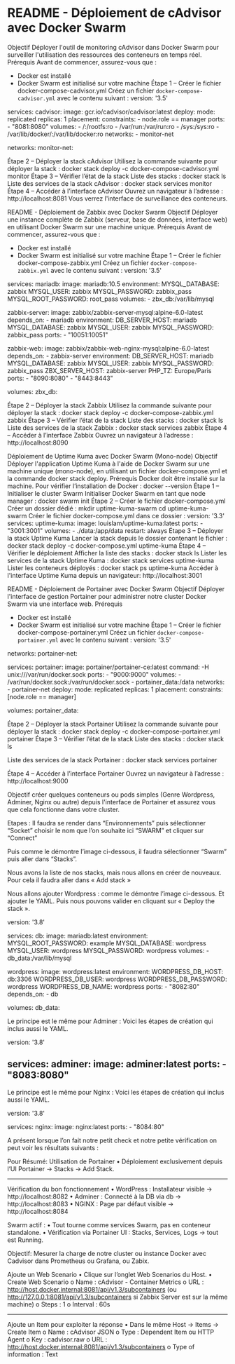 # README - Déploiement de cAdvisor avec Docker Swarm
Objectif
Déployer l'outil de monitoring cAdvisor dans Docker Swarm pour surveiller l'utilisation des ressources des conteneurs en temps réel.
 Prérequis
Avant de commencer, assurez-vous que :
- Docker est installé
- Docker Swarm est initialisé sur votre machine
Étape 1 – Créer le fichier docker-compose-cadvisor.yml
Créez un fichier `docker-compose-cadvisor.yml` avec le contenu suivant :
version: '3.5'

services:
  cadvisor:
    image: gcr.io/cadvisor/cadvisor:latest
    deploy:
      mode: replicated
      replicas: 1
      placement:
        constraints:
          - node.role == manager
    ports:
      - "8081:8080"
    volumes:
      - /:/rootfs:ro
      - /var/run:/var/run:ro
      - /sys:/sys:ro
      - /var/lib/docker/:/var/lib/docker:ro
    networks:
      - monitor-net

networks:
  monitor-net:

Étape 2 – Déployer la stack cAdvisor
Utilisez la commande suivante pour déployer la stack :
docker stack deploy -c docker-compose-cadvisor.yml monitor
 Étape 3 – Vérifier l’état de la stack
Liste des stacks :
docker stack ls
Liste des services de la stack cAdvisor :
docker stack services monitor
Étape 4 – Accéder à l’interface cAdvisor
Ouvrez un navigateur à l’adresse :
http://localhost:8081
Vous verrez l'interface de surveillance des conteneurs.
 
 










README - Déploiement de Zabbix avec Docker Swarm
 Objectif
Déployer une instance complète de Zabbix (serveur, base de données, interface web) en utilisant Docker Swarm sur une machine unique.
 Prérequis
Avant de commencer, assurez-vous que :
- Docker est installé
- Docker Swarm est initialisé sur votre machine
Étape 1 – Créer le fichier docker-compose-zabbix.yml
Créez un fichier `docker-compose-zabbix.yml` avec le contenu suivant :
version: '3.5'

services:
  mariadb:
    image: mariadb:10.5
    environment:
      MYSQL_DATABASE: zabbix
      MYSQL_USER: zabbix
      MYSQL_PASSWORD: zabbix_pass
      MYSQL_ROOT_PASSWORD: root_pass
    volumes:
      - zbx_db:/var/lib/mysql

  zabbix-server:
    image: zabbix/zabbix-server-mysql:alpine-6.0-latest
    depends_on:
      - mariadb
    environment:
      DB_SERVER_HOST: mariadb
      MYSQL_DATABASE: zabbix
      MYSQL_USER: zabbix
      MYSQL_PASSWORD: zabbix_pass
    ports:
      - "10051:10051"

  zabbix-web:
    image: zabbix/zabbix-web-nginx-mysql:alpine-6.0-latest
    depends_on:
      - zabbix-server
    environment:
      DB_SERVER_HOST: mariadb
      MYSQL_DATABASE: zabbix
      MYSQL_USER: zabbix
      MYSQL_PASSWORD: zabbix_pass
      ZBX_SERVER_HOST: zabbix-server
      PHP_TZ: Europe/Paris
    ports:
      - "8090:8080"
      - "8443:8443"

volumes:
  zbx_db:

 Étape 2 – Déployer la stack Zabbix
Utilisez la commande suivante pour déployer la stack :
docker stack deploy -c docker-compose-zabbix.yml zabbix
 Étape 3 – Vérifier l’état de la stack
Liste des stacks :
docker stack ls
Liste des services de la stack Zabbix :
docker stack services zabbix
Étape 4 – Accéder à l’interface Zabbix
Ouvrez un navigateur à l’adresse :
http://localhost:8090
 


Déploiement de Uptime Kuma avec Docker Swarm (Mono-node)
Objectif
Déployer l'application Uptime Kuma à l'aide de Docker Swarm sur une machine unique (mono-node), en utilisant un fichier docker-compose.yml et la commande docker stack deploy.
 Prérequis
Docker doit être installé sur la machine.
Pour vérifier l’installation de Docker :
docker --version
Étape 1 – Initialiser le cluster Swarm
Initialiser Docker Swarm en tant que node manager :
docker swarm init
Étape 2 – Créer le fichier docker-compose.yml
Créer un dossier dédié :
mkdir uptime-kuma-swarm
cd uptime-kuma-swarm
Créer le fichier docker-compose.yml dans ce dossier :
version: '3.3'
services:
  uptime-kuma:
    image: louislam/uptime-kuma:latest
    ports:
      - "3001:3001"
    volumes:
      - ./data:/app/data
    restart: always
Étape 3 – Déployer la stack Uptime Kuma
Lancer la stack depuis le dossier contenant le fichier :
docker stack deploy -c docker-compose.yml uptime-kuma
Étape 4 – Vérifier le déploiement
Afficher la liste des stacks :
docker stack ls
Lister les services de la stack Uptime Kuma :
docker stack services uptime-kuma
Lister les conteneurs déployés :
docker stack ps uptime-kuma
Accéder à l'interface Uptime Kuma depuis un navigateur:
http://localhost:3001



README - Déploiement de Portainer avec Docker Swarm
Objectif
Déployer l'interface de gestion Portainer pour administrer notre cluster Docker Swarm via une interface web.
Prérequis
- Docker est installé
- Docker Swarm est initialisé sur votre machine
Étape 1 – Créer le fichier docker-compose-portainer.yml
Créez un fichier `docker-compose-portainer.yml` avec le contenu suivant :
version: '3.5'

networks:
  portainer-net:

services:
  portainer:
    image: portainer/portainer-ce:latest
    command: -H unix:///var/run/docker.sock
    ports:
      - "9000:9000"
    volumes:
      - /var/run/docker.sock:/var/run/docker.sock
      - portainer_data:/data
    networks:
      - portainer-net
    deploy:
      mode: replicated
      replicas: 1
      placement:
        constraints: [node.role == manager]

volumes:
  portainer_data:

Étape 2 – Déployer la stack Portainer
Utilisez la commande suivante pour déployer la stack :
docker stack deploy -c docker-compose-portainer.yml portainer
Étape 3 – Vérifier l’état de la stack
Liste des stacks :
docker stack ls
 

Liste des services de la stack Portainer :
docker stack services portainer
 




Étape 4 – Accéder à l’interface Portainer
Ouvrez un navigateur à l’adresse :
http://localhost:9000 
  













Objectif
créer quelques conteneurs ou pods simples (Genre Wordpress, Adminer, Nginx ou autre) depuis l'interface de Portainer et assurez vous que cela fonctionne dans votre cluster.

Etapes : 
Il faudra se render dans “Environnements” puis sélectionner “Socket”  choisir le nom que l’on souhaite ici “SWARM” et cliquer sur “Connect”
 


Puis comme le démontre l’image ci-dessous, il faudra sélectionner “Swarm” puis aller dans “Stacks”.
 
Nous avons la liste de nos stacks, mais nous allons en créer de nouveaux. Pour cela il faudra aller dans « Add stack »

 


Nous allons ajouter Wordpress : comme le démontre l’image ci-dessous. Et ajouter le YAML. Puis nous pouvons valider en cliquant sur « Deploy the stack ».
 
version: '3.8'

services:
  db:
    image: mariadb:latest
    environment:
      MYSQL_ROOT_PASSWORD: example
      MYSQL_DATABASE: wordpress
      MYSQL_USER: wordpress
      MYSQL_PASSWORD: wordpress
    volumes:
      - db_data:/var/lib/mysql

  wordpress:
    image: wordpress:latest
    environment:
      WORDPRESS_DB_HOST: db:3306
      WORDPRESS_DB_USER: wordpress
      WORDPRESS_DB_PASSWORD: wordpress
      WORDPRESS_DB_NAME: wordpress
    ports:
      - "8082:80"
    depends_on:
      - db

volumes:
  db_data:


 
 


Le principe est le même pour Adminer : Voici les étapes de création qui inclus aussi le YAML.
 
version: '3.8'

services:
  adminer:
    image: adminer:latest
    ports:
      - "8083:8080"
----
 



Le principe est le même pour Nginx : Voici les étapes de création qui inclus aussi le YAML.

 
version: '3.8'

services:
  nginx:
    image: nginx:latest
    ports:
      - "8084:80"

 

A présent lorsque l’on fait notre petit check et notre petite vérification on peut voir les résultats suivants :
 
 
 

Pour Résumé: 
Utilisation de Portainer
•	Déploiement exclusivement depuis l’UI Portainer → Stacks → Add Stack.
________________________________________
 Vérification du bon fonctionnement
•	WordPress : Installateur visible → http://localhost:8082
•	Adminer : Connecté à la DB via db → http://localhost:8083
•	NGINX : Page par défaut visible → http://localhost:8084


Swarm actif :
•	Tout tourne comme services Swarm, pas en conteneur standalone.
•	Vérification via Portainer UI : Stacks, Services, Logs → tout est Running.



Objectif: 
Mesurer la charge de notre cluster ou instance Docker avec Cadvisor dans Prometheus ou Grafana, ou Zabix.

Ajoute un Web Scenario
•	Clique sur l’onglet Web Scenarios du Host.
•	Create Web Scenario
o	Name : cAdvisor - Container Metrics
o	URL : http://host.docker.internal:8081/api/v1.3/subcontainers
(ou http://127.0.0.1:8081/api/v1.3/subcontainers si Zabbix Server est sur la même machine)
o	Steps : 1
o	Interval : 60s
________________________________________
Ajoute un Item pour exploiter la réponse
•	Dans le même Host → Items → Create Item
o	Name : cAdvisor JSON
o	Type : Dependent Item ou HTTP Agent
o	Key : cadvisor.raw
o	URL : http://host.docker.internal:8081/api/v1.3/subcontainers
o	Type of information : Text
 
      
